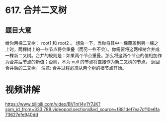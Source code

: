 # 617. 合并二叉树

## 题目大意
给你两棵二叉树： root1 和 root2 。
想象一下，当你将其中一棵覆盖到另一棵之上时，两棵树上的一些节点将会重叠（而另一些不会）。你需要将这两棵树合并成一棵新二叉树。合并的规则是：如果两个节点重叠，那么将这两个节点的值相加作为合并后节点的新值；否则，不为 null 的节点将直接作为新二叉树的节点。
返回合并后的二叉树。
注意: 合并过程必须从两个树的根节点开始。

# 视频讲解
https://www.bilibili.com/video/BV1m14y1Y7JK?spm_id_from=333.788.videopod.sections&vd_source=f881def7ea7cf10e6fa73627efe940dd
